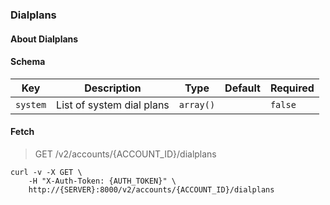 ### Dialplans

#### About Dialplans

#### Schema

Key | Description | Type | Default | Required
--- | ----------- | ---- | ------- | --------
`system` | List of system dial plans | `array()` |   | `false`


#### Fetch

> GET /v2/accounts/{ACCOUNT_ID}/dialplans

```shell
curl -v -X GET \
    -H "X-Auth-Token: {AUTH_TOKEN}" \
    http://{SERVER}:8000/v2/accounts/{ACCOUNT_ID}/dialplans
```

